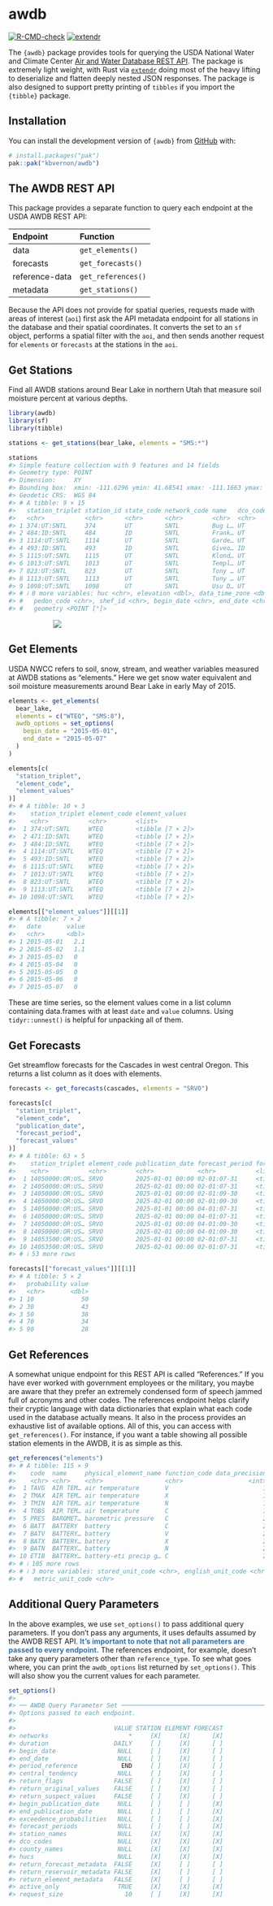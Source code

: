 

<!-- README.md is generated from README.qmd. Please edit that file -->

# awdb

<!-- badges: start -->

[![R-CMD-check](https://github.com/kbvernon/awdb/actions/workflows/R-CMD-check.yaml/badge.svg)](https://github.com/kbvernon/awdb/actions/workflows/R-CMD-check.yaml)
[![extendr](https://img.shields.io/badge/extendr-^0.7.1-276DC2)](https://extendr.github.io/extendr/extendr_api/)
<!-- badges: end -->

The `{awdb}` package provides tools for querying the USDA National Water
and Climate Center [Air and Water Database REST
API](https://wcc.sc.egov.usda.gov/awdbRestApi/swagger-ui/index.html).
The package is extremely light weight, with Rust via
[`extendr`](https://extendr.github.io/) doing most of the heavy lifting
to deserialize and flatten deeply nested JSON responses. The package is
also designed to support pretty printing of `tibbles` if you import the
`{tibble}` package.

## Installation

You can install the development version of `{awdb}` from
[GitHub](https://github.com/) with:

``` r
# install.packages("pak")
pak::pak("kbvernon/awdb")
```

## The AWDB REST API

This package provides a separate function to query each endpoint at the
USDA AWDB REST API:

| Endpoint       | Function           |
|:---------------|:-------------------|
| data           | `get_elements()`   |
| forecasts      | `get_forecasts()`  |
| reference-data | `get_references()` |
| metadata       | `get_stations()`   |

Because the API does not provide for spatial queries, requests made with
areas of interest (`aoi`) first ask the API metadata endpoint for all
stations in the database and their spatial coordinates. It converts the
set to an `sf` object, performs a spatial filter with the `aoi`, and
then sends another request for `elements` or `forecasts` at the stations
in the `aoi`.

## Get Stations

Find all AWDB stations around Bear Lake in northern Utah that measure
soil moisture percent at various depths.

``` r
library(awdb)
library(sf)
library(tibble)

stations <- get_stations(bear_lake, elements = "SMS:*")

stations
#> Simple feature collection with 9 features and 14 fields
#> Geometry type: POINT
#> Dimension:     XY
#> Bounding box:  xmin: -111.6296 ymin: 41.68541 xmax: -111.1663 ymax: 42.4132
#> Geodetic CRS:  WGS 84
#> # A tibble: 9 × 15
#>   station_triplet station_id state_code network_code name   dco_code county_name
#>   <chr>           <chr>      <chr>      <chr>        <chr>  <chr>    <chr>      
#> 1 374:UT:SNTL     374        UT         SNTL         Bug L… UT       Rich       
#> 2 484:ID:SNTL     484        ID         SNTL         Frank… UT       Franklin   
#> 3 1114:UT:SNTL    1114       UT         SNTL         Garde… UT       Cache      
#> 4 493:ID:SNTL     493        ID         SNTL         Giveo… ID       Bear Lake  
#> 5 1115:UT:SNTL    1115       UT         SNTL         Klond… UT       Cache      
#> 6 1013:UT:SNTL    1013       UT         SNTL         Templ… UT       Cache      
#> 7 823:UT:SNTL     823        UT         SNTL         Tony … UT       Cache      
#> 8 1113:UT:SNTL    1113       UT         SNTL         Tony … UT       Cache      
#> 9 1098:UT:SNTL    1098       UT         SNTL         Usu D… UT       Rich       
#> # ℹ 8 more variables: huc <chr>, elevation <dbl>, data_time_zone <dbl>,
#> #   pedon_code <chr>, shef_id <chr>, begin_date <chr>, end_date <chr>,
#> #   geometry <POINT [°]>
```

<div style="width: 65%; margin: 0 auto;">

<img src="man/figures/README-stations-1.svg" data-fig-align="center" />

</div>

## Get Elements

USDA NWCC refers to soil, snow, stream, and weather variables measured
at AWDB stations as “elements.” Here we get snow water equivalent and
soil moisture measurements around Bear Lake in early May of 2015.

``` r
elements <- get_elements(
  bear_lake,
  elements = c("WTEQ", "SMS:8"),
  awdb_options = set_options(
    begin_date = "2015-05-01",
    end_date = "2015-05-07"
  )
)

elements[c(
  "station_triplet",
  "element_code",
  "element_values"
)]
#> # A tibble: 10 × 3
#>    station_triplet element_code element_values  
#>    <chr>           <chr>        <list>          
#>  1 374:UT:SNTL     WTEQ         <tibble [7 × 2]>
#>  2 471:ID:SNTL     WTEQ         <tibble [7 × 2]>
#>  3 484:ID:SNTL     WTEQ         <tibble [7 × 2]>
#>  4 1114:UT:SNTL    WTEQ         <tibble [7 × 2]>
#>  5 493:ID:SNTL     WTEQ         <tibble [7 × 2]>
#>  6 1115:UT:SNTL    WTEQ         <tibble [7 × 2]>
#>  7 1013:UT:SNTL    WTEQ         <tibble [7 × 2]>
#>  8 823:UT:SNTL     WTEQ         <tibble [7 × 2]>
#>  9 1113:UT:SNTL    WTEQ         <tibble [7 × 2]>
#> 10 1098:UT:SNTL    WTEQ         <tibble [7 × 2]>

elements[["element_values"]][[1]]
#> # A tibble: 7 × 2
#>   date       value
#>   <chr>      <dbl>
#> 1 2015-05-01   2.1
#> 2 2015-05-02   1.1
#> 3 2015-05-03   0  
#> 4 2015-05-04   0  
#> 5 2015-05-05   0  
#> 6 2015-05-06   0  
#> 7 2015-05-07   0
```

These are time series, so the element values come in a list column
containing data.frames with at least `date` and `value` columns. Using
`tidyr::unnest()` is helpful for unpacking all of them.

## Get Forecasts

Get streamflow forecasts for the Cascades in west central Oregon. This
returns a list column as it does with elements.

``` r
forecasts <- get_forecasts(cascades, elements = "SRVO")

forecasts[c(
  "station_triplet",
  "element_code",
  "publication_date",
  "forecast_period",
  "forecast_values"
)]
#> # A tibble: 63 × 5
#>    station_triplet element_code publication_date forecast_period forecast_values
#>    <chr>           <chr>        <chr>            <chr>           <list>         
#>  1 14050000:OR:US… SRVO         2025-01-01 00:00 02-01:07-31     <tibble>       
#>  2 14050000:OR:US… SRVO         2025-02-01 00:00 02-01:07-31     <tibble>       
#>  3 14050000:OR:US… SRVO         2025-01-01 00:00 02-01:09-30     <tibble>       
#>  4 14050000:OR:US… SRVO         2025-02-01 00:00 02-01:09-30     <tibble>       
#>  5 14050000:OR:US… SRVO         2025-01-01 00:00 04-01:07-31     <tibble>       
#>  6 14050000:OR:US… SRVO         2025-02-01 00:00 04-01:07-31     <tibble>       
#>  7 14050000:OR:US… SRVO         2025-01-01 00:00 04-01:09-30     <tibble>       
#>  8 14050000:OR:US… SRVO         2025-02-01 00:00 04-01:09-30     <tibble>       
#>  9 14053500:OR:US… SRVO         2025-01-01 00:00 02-01:07-31     <tibble>       
#> 10 14053500:OR:US… SRVO         2025-02-01 00:00 02-01:07-31     <tibble>       
#> # ℹ 53 more rows

forecasts[["forecast_values"]][[1]]
#> # A tibble: 5 × 2
#>   probability value
#>   <chr>       <dbl>
#> 1 10             50
#> 2 30             43
#> 3 50             38
#> 4 70             34
#> 5 90             28
```

## Get References

A somewhat unique endpoint for this REST API is called “References.” If
you have ever worked with government employees or the military, you
maybe are aware that they prefer an extremely condensed form of speech
jammed full of acronyms and other codes. The references endpoint helps
clarify their cryptic language with data dictionaries that explain what
each code used in the database actually means. It also in the process
provides an exhaustive list of available options. All of this, you can
access with `get_references()`. For instance, if you want a table
showing all possible station elements in the AWDB, it is as simple as
this.

``` r
get_references("elements")
#> # A tibble: 115 × 9
#>    code  name     physical_element_name function_code data_precision description
#>    <chr> <chr>    <chr>                 <chr>                  <int> <chr>      
#>  1 TAVG  AIR TEM… air temperature       V                          1 Average Ai…
#>  2 TMAX  AIR TEM… air temperature       X                          1 Maximum Ai…
#>  3 TMIN  AIR TEM… air temperature       N                          1 Minimum Ai…
#>  4 TOBS  AIR TEM… air temperature       C                          1 Instantane…
#>  5 PRES  BAROMET… barometric pressure   C                          2 Barometric…
#>  6 BATT  BATTERY  battery               C                          2 Battery Vo…
#>  7 BATV  BATTERY… battery               V                          2 <NA>       
#>  8 BATX  BATTERY… battery               X                          2 Maximum Ba…
#>  9 BATN  BATTERY… battery               N                          2 Minimum Ba…
#> 10 ETIB  BATTERY… battery-eti precip g… C                          2 <NA>       
#> # ℹ 105 more rows
#> # ℹ 3 more variables: stored_unit_code <chr>, english_unit_code <chr>,
#> #   metric_unit_code <chr>
```

## Additional Query Parameters

In the above examples, we use `set_options()` to pass additional query
parameters. If you don’t pass any arguments, it uses defaults assumed by
the AWDB REST API. <span style="color: #3273a8;">**It’s important to
note that not all parameters are passed to every endpoint.**</span> The
references endpoint, for example, doesn’t take any query parameters
other than `reference_type`. To see what goes where, you can print the
`awdb_options` list returned by `set_options()`. This will also show you
the current values for each parameter.

``` r
set_options()
#> 
#> ── AWDB Query Parameter Set ────────────────────────────────────────────────────
#> Options passed to each endpoint.
#> 
#>                           VALUE STATION ELEMENT FORECAST
#> networks                      *     [X]     [X]      [X]
#> duration                  DAILY     [ ]     [X]      [ ]
#> begin_date                 NULL     [ ]     [X]      [ ]
#> end_date                   NULL     [ ]     [X]      [ ]
#> period_reference            END     [ ]     [X]      [ ]
#> central_tendency           NULL     [ ]     [X]      [ ]
#> return_flags              FALSE     [ ]     [X]      [ ]
#> return_original_values    FALSE     [ ]     [X]      [ ]
#> return_suspect_values     FALSE     [ ]     [X]      [ ]
#> begin_publication_date     NULL     [ ]     [ ]      [X]
#> end_publication_date       NULL     [ ]     [ ]      [X]
#> exceedence_probabilities   NULL     [ ]     [ ]      [X]
#> forecast_periods           NULL     [ ]     [ ]      [X]
#> station_names              NULL     [X]     [X]      [X]
#> dco_codes                  NULL     [X]     [X]      [X]
#> county_names               NULL     [X]     [X]      [X]
#> hucs                       NULL     [X]     [X]      [X]
#> return_forecast_metadata  FALSE     [X]     [ ]      [ ]
#> return_reservoir_metadata FALSE     [X]     [ ]      [ ]
#> return_element_metadata   FALSE     [X]     [ ]      [ ]
#> active_only                TRUE     [X]     [X]      [X]
#> request_size                 10     [ ]     [X]      [X]
```
